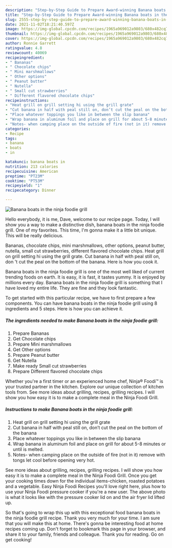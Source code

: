 ```yaml
---
description: "Step-by-Step Guide to Prepare Award-winning Banana boats in the ninja foodie grill"
title: "Step-by-Step Guide to Prepare Award-winning Banana boats in the ninja foodie grill"
slug: 2555-step-by-step-guide-to-prepare-award-winning-banana-boats-in-the-ninja-foodie-grill
date: 2021-11-02T18:21:40.597Z
image: https://img-global.cpcdn.com/recipes/1965a969012a9803/680x482cq70/banana-boats-in-the-ninja-foodie-grill-recipe-main-photo.jpg
thumbnail: https://img-global.cpcdn.com/recipes/1965a969012a9803/680x482cq70/banana-boats-in-the-ninja-foodie-grill-recipe-main-photo.jpg
cover: https://img-global.cpcdn.com/recipes/1965a969012a9803/680x482cq70/banana-boats-in-the-ninja-foodie-grill-recipe-main-photo.jpg
author: Ronnie Garrett
ratingvalue: 4.8
reviewcount: 40069
recipeingredient:
- " Bananas"
- " Chocolate chips"
- " Mini marshmallows"
- " Other options"
- " Peanut butter"
- " Nutella"
- " Small cut strawberries"
- " Different flavored chocolate chips"
recipeinstructions:
- "Heat grill on grill setting hi using the grill grate"
- "Cut banana in half with peal still on, don’t cut the peal on the bottom of the banana"
- "Place whatever toppings you like in between the slip banana"
- "Wrap banana in aluminum foil and place on grill for about 5-8 minutes or until is melted."
- "Notes- when camping place on the outside of fire (not in it) remove with tongs let cool before opening very hot."
categories:
- Recipe
tags:
- banana
- boats
- in

katakunci: banana boats in 
nutrition: 213 calories
recipecuisine: American
preptime: "PT23M"
cooktime: "PT53M"
recipeyield: "1"
recipecategory: Dinner

---
```



![Banana boats in the ninja foodie grill](https://img-global.cpcdn.com/recipes/1965a969012a9803/680x482cq70/banana-boats-in-the-ninja-foodie-grill-recipe-main-photo.jpg)

Hello everybody, it is me, Dave, welcome to our recipe page. Today, I will show you a way to make a distinctive dish, banana boats in the ninja foodie grill. One of my favorites. This time, I'm gonna make it a little bit unique. This will be really delicious.

Bananas, chocolate chips, mini marshmallows, other options, peanut butter, nutella, small cut strawberries, different flavored chocolate chips. Heat grill on grill setting hi using the grill grate. Cut banana in half with peal still on, don &#39;t cut the peal on the bottom of the banana. Here is how you cook it.

Banana boats in the ninja foodie grill is one of the most well liked of current trending foods on earth. It is easy, it is fast, it tastes yummy. It is enjoyed by millions every day. Banana boats in the ninja foodie grill is something that I have loved my entire life. They are fine and they look fantastic.


To get started with this particular recipe, we have to first prepare a few components. You can have banana boats in the ninja foodie grill using 8 ingredients and 5 steps. Here is how you can achieve it.

<!--inarticleads1-->

##### The ingredients needed to make Banana boats in the ninja foodie grill:

1. Prepare  Bananas
1. Get  Chocolate chips
1. Prepare  Mini marshmallows
1. Get  Other options
1. Prepare  Peanut butter
1. Get  Nutella
1. Make ready  Small cut strawberries
1. Prepare  Different flavored chocolate chips


Whether you&#39;re a first timer or an experienced home chef, Ninja® Foodi™ is your trusted partner in the kitchen. Explore our unique collection of kitchen tools from. See more ideas about grilling, recipes, grilling recipes. I will show you how easy it is to make a complete meal in the Ninja Foodi Grill. 

<!--inarticleads2-->

##### Instructions to make Banana boats in the ninja foodie grill:

1. Heat grill on grill setting hi using the grill grate
1. Cut banana in half with peal still on, don’t cut the peal on the bottom of the banana
1. Place whatever toppings you like in between the slip banana
1. Wrap banana in aluminum foil and place on grill for about 5-8 minutes or until is melted.
1. Notes- when camping place on the outside of fire (not in it) remove with tongs let cool before opening very hot.


See more ideas about grilling, recipes, grilling recipes. I will show you how easy it is to make a complete meal in the Ninja Foodi Grill. Once you get your cooking times down for the individual items-chicken, roasted potatoes and a vegetable. Easy Ninja Foodi Recipes you&#39;ll love right here, plus how to use your Ninja Foodi pressure cooker if you&#39;re a new user. The above photo is what it looks like with the pressure cooker lid on and the air fryer lid lifted up. 

So that's going to wrap this up with this exceptional food banana boats in the ninja foodie grill recipe. Thank you very much for your time. I am sure that you will make this at home. There's gonna be interesting food at home recipes coming up. Don't forget to bookmark this page in your browser, and share it to your family, friends and colleague. Thank you for reading. Go on get cooking!
